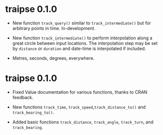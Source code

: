 # traipse 0.1.0

* New function `track_query()` similar to `track_intermediate()` but for arbitrary
 points in time. In-development. 
 
* New function `track_intermediate()` to perform interpolation along a great circle
 between input locations. The interpolation step may be set by `distance` or `duration`
 and date-time is interpolated if included. 
 
* Metres, seconds, degrees, everywhere. 

# traipse 0.1.0

* Fixed Value documentation for various functions, thanks to CRAN feedback. 

* New functions `track_time`, `track_speed`,`track_distance_to()` and `track_bearing_to()`. 

* Added basic functions `track_distance`, `track_angle`, `track_turn`, and `track_bearing`. 
